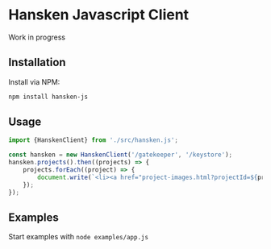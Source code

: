# Hansken Javascript Client
Work in progress

## Installation
Install via NPM:

```bash
npm install hansken-js
```

## Usage
```javascript
import {HanskenClient} from './src/hansken.js';

const hansken = new HanskenClient('/gatekeeper', '/keystore');
hansken.projects().then((projects) => {
    projects.forEach((project) => {
        document.write(`<li><a href="project-images.html?projectId=${project.id}">${project.name}</a>`);
    });
});
```

## Examples
Start examples with `node examples/app.js`
